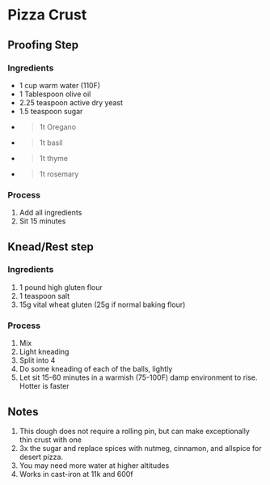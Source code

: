 # Pizza Crust

## Proofing Step
### Ingredients
 * 1 cup warm water (110F)
 * 1 Tablespoon olive oil
 * 2.25 teaspoon active dry yeast
 * 1.5 teaspoon sugar
 * >1t Oregano
 * >1t basil
 * >1t thyme
 * >1t rosemary
### Process
 1. Add all ingredients
 1. Sit 15 minutes

## Knead/Rest step
### Ingredients
 1. 1 pound high gluten flour
 1. 1 teaspoon salt
 1. 15g vital wheat gluten (25g if normal baking flour)

### Process
 1. Mix
 1. Light kneading
 1. Split into 4
 1. Do some kneading of each of the balls, lightly
 1. Let sit 15-60 minutes in a warmish (75-100F) damp environment to rise. Hotter is faster


## Notes
 1. This dough does not require a rolling pin, but can make exceptionally thin crust with one
 1. 3x the sugar and replace spices with nutmeg, cinnamon, and allspice for desert pizza.
 1. You may need more water at higher altitudes
 1. Works in cast-iron at 11k and 600f

